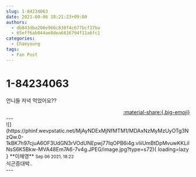 ```yaml
---
slug: 1-84234063
date: 2021-09-06 18:21:23+09:00
authors:
  - db843dba208e966c830f4c677bcf37ba
  - 65eff6ab044ae8dea6816794f11a6fc1
categories:
  - Chaeyoung
tags:
  - Fan Post
---
```


# 1-84234063

<div class="post-container" markdown="1">
<div class="content-container md-sidebar__scrollwrap" markdown="1">

언니들 저녁 먹었어요??

</div>
</div>

<div style="text-align: right;" markdown="1">
<a href="https://weverse.io/fromis9/fanpost/1-84234063" style="text-align: right;">:material-share:{.big-emoji}</a>
</div>
---

<div class="comments-container md-sidebar__scrollwrap" markdown="1">
<div class="comment" markdown="1">
<div class='id-container' markdown="1">
![](https://phinf.wevpstatic.net/MjAyNDExMjNfMTM1/MDAxNzMyMzUyOTg3NzQw.0-1kBK7h97cjuA6OF3UdGN3rVOdUNEpwj77IqOPB6i4g.vliiUmBtDpMvuwKKLiINsS6K5Bkw-MVA48Em7A6-7v4g.JPEG/image.jpg?type=s72){ loading=lazy }
**<span class="artist">이채영</span>** <small>Sep 06 2021, 18:22</small><br>
</div>
<div class='comment-body' markdown="1">
식곤증대박..
</div>
</div>
</div>
---
